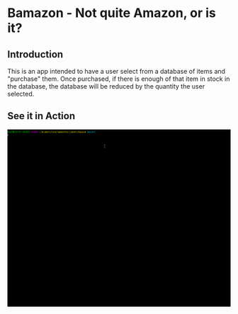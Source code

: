 # Bamazon - Not quite Amazon, or is it?

## Introduction

This is an app intended to have a user select from a database of items and "purchase" them. Once purchased, if there is enough of that item in stock in the database, the database will be reduced by the quantity the user selected.

## See it in Action

<img src="./public/readMeGifs/purchaseItem.gif" width="600" height="400"/>